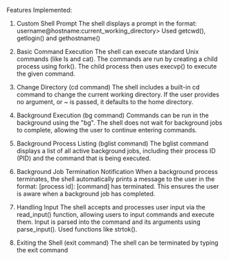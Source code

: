 Features Implemented:

1. Custom Shell Prompt 
    The shell displays a prompt in the format:
    username@hostname:current_working_directory>
    Used getcwd(), getlogin() and gethostname()

2. Basic Command Execution
The shell can execute standard Unix commands (like ls and cat).
The commands are run by creating a child process using fork(). The child process then uses execvp() to execute the given command.

3. Change Directory (cd command)
The shell includes a built-in cd command to change the current working directory.
If the user provides no argument, or ~ is passed, it defaults to the home directory.

4. Background Execution (bg command)
Commands can be run in the background using the "bg".
The shell does not wait for background jobs to complete, allowing the user to continue entering commands.

5. Background Process Listing (bglist command)
The bglist command displays a list of all active background jobs, including their process ID (PID) and the command that is being executed.

6. Background Job Termination Notification
When a background process terminates, the shell automatically prints a message to the user in the format:
[process id]: [command] has terminated.
This ensures the user is aware when a background job has completed.

7. Handling Input
The shell accepts and processes user input via the read_input() function, allowing users to input commands and execute them.
Input is parsed into the command and its arguments using parse_input(). 
Used functions like strtok().

8. Exiting the Shell (exit command)
The shell can be terminated by typing the exit command  
